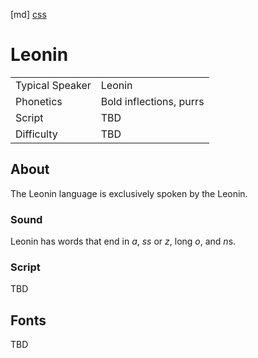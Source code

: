 [md]
[css](-OCVFMyYfsylqoZPiW6l)

# Leonin

|                 |                         |
| :-------------- | :---------------------- |
| Typical Speaker | Leonin                  |
| Phonetics       | Bold inflections, purrs |
| Script          | TBD                     |
| Difficulty      | TBD                     |

<div style="display: none;">
<!-- ★ ☆ -->
</div>

## About

The Leonin language is exclusively spoken by the Leonin.

### Sound

Leonin has words that end in *a*, *ss* or *z*, long *o*, and *n*s.

### Script

TBD

## Fonts

TBD

<div style="display: none;" id="easySpeakWords">
harahs, logo, nee, parurr, grawn, pantho, thrarerr, nahla, graysho
</div>
